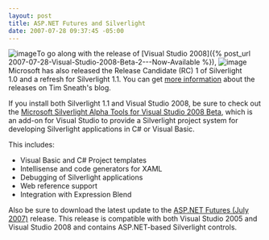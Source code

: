 ```yaml
---
layout: post
title: ASP.NET Futures and Silverlight
date: 2007-07-28 09:37:45 -05:00
---
```


![image](http://blogs.msdn.com/blogfiles/brada/WindowsLiveWriter/VS2008.NET3.5Silv.NETFuturesandAcropolis_B9B5/image_thumb_1.png)To go along with the release of [Visual Studio 2008]({% post_url 2007-07-28-Visual-Studio-2008-Beta-2---Now-Available %}), ![image](http://blogs.msdn.com/blogfiles/brada/WindowsLiveWriter/VS2008.NET3.5Silv.NETFuturesandAcropolis_B9B5/image_thumb_5.png)Microsoft has also released the Release Candidate (RC) 1 of Silverlight 1.0 and a refresh for Silverlight 1.1. You can get [more information](http://blogs.msdn.com/tims/archive/2007/07/27/silverlight-1-0-rc1-is-here.aspx) about the releases on Tim Sneath's blog.

If you install both Silverlight 1.1 and Visual Studio 2008, be sure to check out the [Microsoft Silverlight Alpha Tools for Visual Studio 2008 Beta](http://go.microsoft.com/fwlink/?LinkID=89149&clcid=0x409), which is an add-on for Visual Studio to provide a Silverlight project system for developing Silverlight applications in C# or Visual Basic. 

This includes:
 
* Visual Basic and C# Project templates  
* Intellisense and code generators for XAML  
* Debugging of Silverlight applications  
* Web reference support  
* Integration with Expression Blend 

Also be sure to download the latest update to the [ASP.NET Futures (July 2007)](http://go.microsoft.com/fwlink/?LinkID=89147&clcid=0x409) release. This release is compatible with both Visual Studio 2005 and Visual Studio 2008 and contains ASP.NET-based Silverlight controls.
